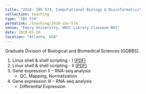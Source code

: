 ```yaml
---
title: "2018- IBS 574, Computational Biology & Bioinformatics"
collection: teaching
type: "IBS 574"
permalink: /teaching/2018-ibs-574
venue: "Emory University, WHSC Library Classoom B65"
date: 2018-01-20
location: "Atlanta, USA"
---
```


Graduate Division of Biological and Biomedical Sciences (GDBBS).

1. Linux shell & shell scripting - I [(PDF)](http://adinasarapu.github.io/files/2018_Linux_Shell_I.pdf)<br />
2. Linux shell & shell scripting - II [(PDF)](http://adinasarapu.github.io/files/2018_Linux_Shell_II.pdf)<br />
3. Gene expression II – RNA-seq analysis 
	* QC, Mapping, Normalization
4. Gene expression III – RNA-seq analysis 
	* Differential Expression
